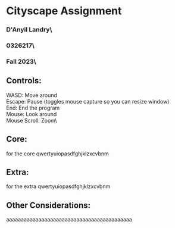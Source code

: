 # Cityscape Assignment

### D'Anyil Landry\
### 0326217\
### Fall 2023\

## Controls:

WASD: Move around\
Escape: Pause (toggles mouse capture so you can resize window)\
End: End the program\
Mouse: Look around\
Mouse Scroll: Zoom\

## Core:

for the core qwertyuiopasdfghjklzxcvbnm

## Extra:

for the extra qwertyuiopasdfghjklzxcvbnm

## Other Considerations:

aaaaaaaaaaaaaaaaaaaaaaaaaaaaaaaaaaaaaaaaaaa